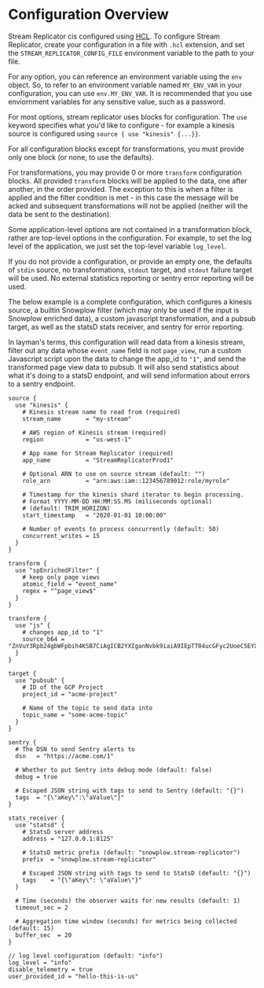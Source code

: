 # Configuration Overview

Stream Replicator cis configured using [HCL](https://github.com/hashicorp/hcl). To configure Stream Replicator, create your configuration in a file with `.hcl` extension, and set the `STREAM_REPLICATOR_CONFIG_FILE` environment variable to the path to your file.

For any option, you can reference an environment variable using the `env` object. So, to refer to an environment variable named `MY_ENV_VAR` in your configuration, you can use  `env.MY_ENV_VAR`. It is recommended that you use enviornment variables for any sensitive value, such as a password.

For most options, stream replicator uses blocks for configuration. The `use` keyword specifies what you'd like to configure - for example a kinesis source is configured using `source { use "kinesis" {...}}`.

For all configuration blocks except for transformations, you must provide only one block (or none, to use the defaults).

For transformations, you may provide 0 or more `transform` configuration blocks. All provided `transform` blocks will be applied to the data, one after another, in the order provided. The exception to this is when a filter is applied and the filter condition is met - in this case the message will be acked and subsequent transformations will not be applied (neither will the data be sent to the destination).

Some application-level options are not contained in a transformation block, rather are top-level options in the configuration. For example, to set the log level of the application, we just set the top-level variable `log_level`.

If you do not provide a configuration, or provide an empty one, the defaults of `stdin` source, no transformations, `stdout` target, and `stdout` failure target will be used. No external statistics reporting or sentry error reporting will be used.

The below example is a complete configuration, which configures a kinesis source, a builtin Snowplow filter (which may only be used if the input is Snowplow enriched data), a custom javascript transformation, and a pubsub target, as well as the statsD stats receiver, and sentry for error reporting.

In layman's terms, this configuration will read data from a kinesis stream, filter out any data whose `event_name` field is not `page_view`, run a custom Javascript script upon the data to change the app_id to `"1"`, and send the transformed page view data to pubsub. It will also send statistics about what it's doing to a statsD endpoint, and will send information about errors to a sentry endpoint.

```hcl
source {
  use "kinesis" {
    # Kinesis stream name to read from (required)
    stream_name       = "my-stream"

    # AWS region of Kinesis stream (required)
    region            = "us-west-1"

    # App name for Stream Replicator (required)
    app_name          = "StreamReplicatorProd1"

    # Optional ARN to use on source stream (default: "")
    role_arn          = "arn:aws:iam::123456789012:role/myrole"

    # Timestamp for the kinesis shard iterator to begin processing.
    # Format YYYY-MM-DD HH:MM:SS.MS (miliseconds optional)
    # (default: TRIM_HORIZON)
    start_timestamp   = "2020-01-01 10:00:00"

    # Number of events to process concurrently (default: 50)
    concurrent_writes = 15
  }
}

transform {
  use "spEnrichedFilter" {
    # keep only page views
    atomic_field = "event_name"
    regex = "^page_view$"
  }
}

transform {
  use "js" {
    # changes app_id to "1"
    source_b64 = "ZnVuY3Rpb24gbWFpbih4KSB7CiAgICB2YXIganNvbk9iaiA9IEpTT04ucGFyc2UoeC5EYXRhKTsKICAgIGpzb25PYmpbImFwcF9pZCJdID0gIjEiOwogICAgcmV0dXJuIHsKICAgICAgICBEYXRhOiBKU09OLnN0cmluZ2lmeShqc29uT2JqKQogICAgfTsKfQ=="
  }
}

target {
  use "pubsub" {
    # ID of the GCP Project
    project_id = "acme-project"

    # Name of the topic to send data into
    topic_name = "some-acme-topic"
  }
}

sentry {
  # The DSN to send Sentry alerts to
  dsn   = "https://acme.com/1"

  # Whether to put Sentry into debug mode (default: false)
  debug = true

  # Escaped JSON string with tags to send to Sentry (default: "{}")
  tags  = "{\"aKey\":\"aValue\"}"
}

stats_receiver {
  use "statsd" {
    # StatsD server address
    address = "127.0.0.1:8125"

    # StatsD metric prefix (default: "snowplow.stream-replicator")
    prefix  = "snowplow.stream-replicator"

    # Escaped JSON string with tags to send to StatsD (default: "{}")
    tags    = "{\"aKey\": \"aValue\"}"
  }

  # Time (seconds) the observer waits for new results (default: 1)
  timeout_sec = 2

  # Aggregation time window (seconds) for metrics being collected (default: 15)
  buffer_sec  = 20
}

// log level configuration (default: "info")
log_level = "info"
disable_telemetry = true
user_provided_id = "hello-this-is-us"
```
